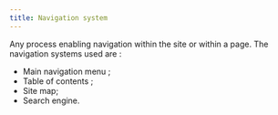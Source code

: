 ```yaml
---
title: Navigation system
---
```


Any process enabling navigation within the site or within a page. The navigation systems used are :

- Main navigation menu ;
- Table of contents ;
- Site map;
- Search engine.
